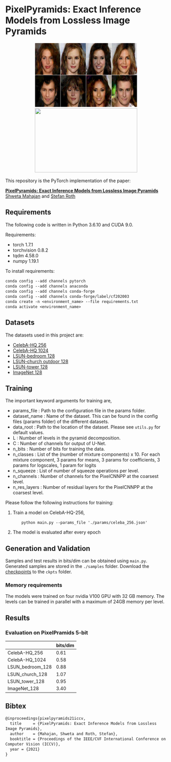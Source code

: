 # PixelPyramids: Exact Inference Models from Lossless Image Pyramids

<p align="center">
  <img width="320" height="200" src="/assets/celeba_256.png" hspace="30">
  <img width="320" height="200" src="/assets/celeba_1024.png" hspace="30">
</p>

This repository is the PyTorch implementation of the paper:

[**PixelPyramids: Exact Inference Models from Lossless Image Pyramids**](https://openaccess.thecvf.com/content/ICCV2021/html/Mahajan_PixelPyramids_Exact_Inference_Models_From_Lossless_Image_Pyramids_ICCV_2021_paper.html)
[Shweta Mahajan](https://www.visinf.tu-darmstadt.de/visinf/team_members/smahajan/smahajan.en.jsp) and [Stefan Roth](https://www.visinf.tu-darmstadt.de/visinf/team_members/sroth/sroth.en.jsp)


## Requirements
The following code is written in Python 3.6.10 and CUDA 9.0.

Requirements:
- torch 1.7.1
- torchvision 0.8.2
- tqdm 4.58.0
- numpy 1.19.1


To install requirements:

```setup
conda config --add channels pytorch
conda config --add channels anaconda
conda config --add channels conda-forge
conda config --add channels conda-forge/label/cf202003
conda create -n <environment_name> --file requirements.txt
conda activate <environment_name>
```

## Datasets

The datasets used in this project are:
- [CelebA-HQ 256](http://mmlab.ie.cuhk.edu.hk/projects/CelebA.html) 
- [CelebA-HQ 1024](http://mmlab.ie.cuhk.edu.hk/projects/CelebA.html)
- [LSUN-bedroom 128](https://github.com/fyu/lsun)
- [LSUN-church outdoor 128](https://github.com/fyu/lsun)
- [LSUN-tower 128](https://github.com/fyu/lsun)
- [ImageNet 128](http://www.image-net.org/download)



## Training
The important keyword arguments for training are,
- params_file : Path to the configuration file in the params folder.
- dataset_name : Name of the dataset. This can be found in the config files (params folder) of the different datasets.
- data_root : Path to the location of the dataset. Please see `utils.py` for default values.
- L : Number of levels in the pyramid decomposition.
- C : Number of channels for output of U-Net.
- n_bits : Number of bits for training the data. 
- n_classes : List of the (number of mixture components) x 10. For each mixture component, 3 params for means, 3 params for 	coefficients, 3 params for logscales, 1 param for logits
- n_squeeze : List of number of squeeze operations per level.
- n_channels : Number of channels for the PixelCNNPP at the coarsest level.
- n_res_layers : Number of residual layers for the PixelCNNPP at the coarsest level.

Please follow the following instructions for training:
1. Train a model on CelebA-HQ-256,
 ```
		python main.py --params_file './params/celeba_256.json' 
 ```
2. The model is evaluated after every epoch

## Generation and Validation

Samples and test results in bits/dim can be obtained using `main.py`. Generated samples are stored in the `./samples` folder. Download the [checkpoints](https://drive.google.com/drive/folders/1F74VFrmW8P6WMUZ7pLqvtVX0ZMY6HMK-?usp=sharing) to the `ckpts` folder.

### Memory requirements
The models were trained on four nvidia V100 GPU with 32 GB memory. The levels can be trained in parallel with a maximum of 24GB memory per level.


## Results


### Evaluation on PixelPramids 5-bit 

|              	   |    bits/dim    |  
| ---------------- | -------------- |
| CelebA-HQ_256	   |      0.61      | 
| CelebA-HQ_1024   |      0.58      |
| LSUN_bedroom_128 |      0.88      |
| LSUN_church_128  |      1.07      |
| LSUN_tower_128   |      0.95      |
| ImageNet_128     |      3.40      | 

## Bibtex

	@inproceedings{pixelpyramids21iccv,
	  title     = {PixelPyramids: Exact Inference Models from Lossless Image Pyramids},
	  author    = {Mahajan, Shweta and Roth, Stefan},
	  booktitle = {Proceedings of the IEEE/CVF International Conference on Computer Vision (ICCV)},
	  year = {2021}
	}
